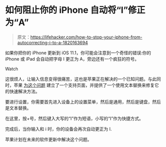 # 如何阻止你的 iPhone 自动将“I”修正为“A”

> 原文：<https://lifehacker.com/how-to-stop-your-iphone-from-autocorrecting-i-to-a-1820163694>

如果你把你的 iPhone 更新到 iOS 11.1，你可能会注意到一个奇怪的错误:你的 iPhone 或 iPad 会自动把字母 I 更正为 A，旁边还有一个疯狂的符号。

Watch

这很烦人，让输入信息变得很痛苦，这也是苹果正在解决的一个已知问题。与此同时，苹果 [为这个问题](https://support.apple.com/en-us/HT208240) 建立了一个支持页面，并提供了一个使用文本替换来修复它的快速解决方法。

要进行设置，你需要首先进入设备上的设置菜单，然后是通用，然后是键盘，然后是文本替换。

在这里，按+号，然后键入大写的“I”作为短语，小写的“I”作为快捷方式。

完成后，当你输入和 i 时，你的设备会再次自动更正为 I.

苹果计划在未来的软件更新中解决这个问题。